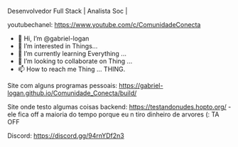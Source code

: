 Desenvolvedor Full Stack | Analista Soc | 

youtubechanel: https://www.youtube.com/c/ComunidadeConecta


- 👋 Hi, I’m @gabriel-logan
- 👀 I’m interested in Things...
- 🌱 I’m currently learning Everything ...
- 💞️ I’m looking to collaborate on Thing ...
- 📫 How to reach me Thing ...
  THING.
<!---
gabriel-logan/gabriel-logan is a ✨ special ✨ repository because its `README.md` (this file) appears on your GitHub profile.
You can click the Preview link to take a look at your changes.
--->

Site com alguns programas pessoais: https://gabriel-logan.github.io/Comunidade_Conecta/build/

Site onde testo algumas coisas backend: https://testandonudes.hopto.org/ - ele fica off a maioria do tempo porque eu n tiro dinheiro de arvores (: TA OFF

Discord: https://discord.gg/94rnYDf2n3
